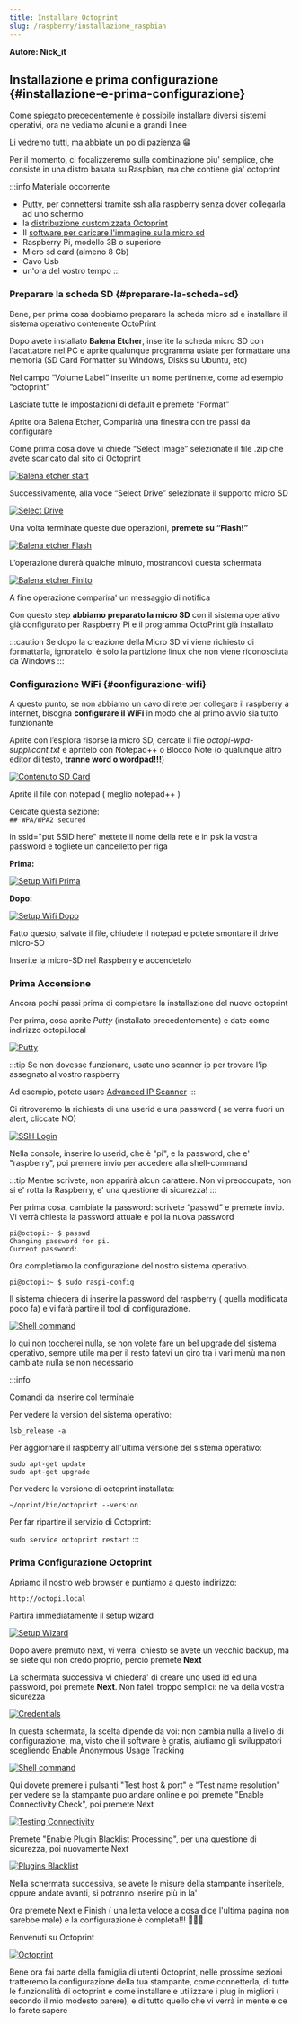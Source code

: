 ```yaml
---
title: Installare Octoprint
slug: /raspberry/installazione_raspbian
---
```

**Autore: Nick_it**

## Installazione e prima configurazione {#installazione-e-prima-configurazione}

Come spiegato precedentemente è possibile installare diversi sistemi operativi, ora ne vediamo alcuni e a grandi linee

Li vedremo tutti, ma abbiate un po di pazienza 😁

Per il momento, ci focalizzeremo sulla combinazione piu' semplice, che consiste in una distro basata su Raspbian, ma che contiene gia' octoprint

:::info
Materiale occorrente

* [Putty](https://www.putty.org/), per connettersi tramite ssh alla raspberry senza dover collegarla ad uno schermo
* la [distribuzione customizzata Octoprint](https://octoprint.org/download/)
* Il [software per caricare l'immagine sulla micro sd](https://etcher.io/ )
* Raspberry Pi, modello 3B o superiore
* Micro sd card (almeno 8 Gb)
* Cavo Usb 
* un'ora del vostro tempo
:::


### Preparare la scheda SD {#preparare-la-scheda-sd}

Bene, per prima cosa dobbiamo preparare la scheda micro sd e installare il sistema operativo contenente OctoPrint

Dopo avete installato **Balena Etcher**, inserite la scheda micro SD con l'adattatore nel PC e aprite qualunque programma usiate per formattare una memoria (SD Card Formatter su Windows, Disks su Ubuntu, etc)

Nel campo “Volume Label” inserite un nome pertinente, come ad esempio “octoprint”

 Lasciate tutte le impostazioni di default e premete “Format”



Aprite ora Balena Etcher, Comparirà una finestra con tre passi da configurare

Come prima cosa dove vi chiede “Select Image” selezionate il file .zip che avete scaricato dal sito di Octoprint 

[ ![Balena etcher start](/img/raspberry1.JPG) ](/img/raspberry1.JPG)

Successivamente, alla voce “Select Drive” selezionate il supporto micro SD 

[ ![Select Drive](/img/raspberry2.JPG) ](/img/raspberry2.JPG)

Una volta terminate queste due operazioni, **premete su “Flash!”**

[ ![Balena etcher Flash](/img/raspberry3.JPG) ](/img/raspberry3.JPG)

L’operazione durerà qualche minuto, mostrandovi questa schermata

[ ![Balena etcher Finito](/img/raspberry4.JPG) ](/img/raspberry4.JPG)

A fine operazione comparira' un messaggio di notifica

Con questo step **abbiamo preparato la micro SD** con il sistema operativo già configurato per Raspberry Pi e il programma OctoPrint già installato

:::caution
Se dopo la creazione della Micro SD vi viene richiesto di formattarla, ignoratelo: è solo la partizione linux che non viene riconosciuta da Windows
:::

### Configurazione WiFi {#configurazione-wifi}
A questo punto, se non abbiamo un cavo di rete per collegare il raspberry a internet, bisogna **configurare il WiFi** in modo che al primo avvio sia tutto funzionante


Aprite con l’esplora risorse la micro SD, cercate il file *octopi-wpa-supplicant.txt* e apritelo con Notepad++ o Blocco Note (o qualunque altro editor di testo, **tranne word o wordpad!!!**)

[ ![Contenuto SD Card](/img/raspberry5.JPG) ](/img/raspberry5.JPG)

Aprite il file con notepad ( meglio notepad++ )

Cercate questa sezione:  
```## WPA/WPA2 secured```

in ssid="put SSID here"  mettete il nome della rete e in psk la vostra password e togliete un cancelletto per riga

**Prima:**

[ ![Setup Wifi Prima](/img/raspberry6.JPG) ](/img/raspberry6.JPG)

**Dopo:**

[ ![Setup Wifi Dopo](/img/raspberry7.JPG) ](/img/raspberry7.JPG)

Fatto questo, salvate il file, chiudete il notepad e potete smontare il drive micro-SD

Inserite la micro-SD nel Raspberry e accendetelo

### Prima Accensione

Ancora pochi passi prima di completare la installazione del nuovo octoprint

Per prima, cosa aprite *Putty* (installato precedentemente) e date come indirizzo octopi.local

[ ![Putty](/img/raspberry8.JPG) ](/img/raspberry8.JPG)

:::tip
Se non dovesse funzionare, usate uno scanner ip per trovare l'ip assegnato al vostro raspberry  

Ad esempio, potete usare [Advanced IP Scanner](https://www.advanced-ip-scanner.com/it/)
:::

Ci ritroveremo la richiesta di una userid e una password ( se verra fuori un alert, cliccate NO)

[ ![SSH Login](/img/raspberry9.JPG) ](/img/raspberry9.JPG)

Nella console, inserire lo userid, che è "pi", e la password, che e' "raspberry", poi premere invio per accedere alla shell-command

:::tip
Mentre scrivete, non apparirà alcun carattere. Non vi preoccupate, non si e' rotta la Raspberry, e' una questione di sicurezza!
:::

Per prima cosa, cambiate la password: scrivete “passwd” e premete invio. Vi verrà chiesta la password attuale e poi la nuova password

```
pi@octopi:~ $ passwd
Changing password for pi.
Current password:
```


Ora completiamo la configurazione del nostro sistema operativo.

```pi@octopi:~ $ sudo raspi-config```

Il sistema chiedera di inserire la password del raspberry ( quella modificata poco fa) e vi farà partire il tool di configurazione.

[ ![Shell command](/img/raspberry10.JPG) ](/img/raspberry10.JPG)

Io qui non toccherei nulla, se non volete fare un bel upgrade del sistema operativo, sempre utile ma per il resto fatevi un giro tra i vari menù ma non cambiate nulla se non necessario

:::info

Comandi da inserire col terminale

Per vedere la version del sistema operativo:

```lsb_release -a```

Per aggiornare il raspberry all'ultima versione del sistema operativo:

```
sudo apt-get update
sudo apt-get upgrade
```

Per vedere la versione di octoprint installata:

```~/oprint/bin/octoprint --version```

Per far ripartire il servizio di Octoprint:

```sudo service octoprint restart```
:::

### Prima Configurazione Octoprint

Apriamo il nostro web browser e puntiamo a questo indirizzo:

```http://octopi.local```

Partira immediatamente il setup wizard

[ ![Setup Wizard](/img/raspberry11.JPG) ](/img/raspberry11.JPG)

Dopo avere premuto next, vi verra' chiesto se avete un vecchio backup, ma se siete qui non credo proprio, perciò premete **Next**

La schermata successiva vi chiedera' di creare uno used id ed una password, poi premete **Next**. Non fateli troppo semplici: ne va della vostra sicurezza

[ ![Credentials](/img/raspberry12.JPG) ](/img/raspberry12.JPG)

In questa schermata, la scelta dipende da voi: non cambia nulla a livello di configurazione, ma, visto che il software è gratis, aiutiamo gli sviluppatori scegliendo Enable Anonymous Usage Tracking

[ ![Shell command](/img/raspberry13.JPG) ](/img/raspberry13.JPG)


Qui dovete premere i pulsanti  "Test host & port" e "Test name resolution" per vedere se la stampante puo andare online e poi premete "Enable Connectivity Check", poi premete Next

[ ![Testing Connectivity](/img/raspberry14.JPG) ](/img/raspberry14.JPG)


Premete "Enable Plugin Blacklist Processing", per una questione di sicurezza, poi nuovamente Next

[ ![Plugins Blacklist](/img/raspberry15.JPG) ](/img/raspberry15.JPG)

Nella schermata successiva, se avete le misure della stampante inseritele, oppure andate avanti, si potranno inserire più in la'

Ora premete Next e Finish ( una letta veloce a cosa dice l'ultima pagina non sarebbe male) e la configurazione è completa!!! 🤩🤩🤩

Benvenuti su Octoprint

[ ![Octoprint](/img/raspberry16.JPG) ](/img/raspberry16.JPG)



Bene ora fai parte della famiglia di utenti Octoprint, nelle prossime sezioni tratteremo la configurazione della tua stampante, come connetterla, di tutte le funzionalità di octoprint e come installare e utilizzare i plug in migliori ( secondo il mio modesto parere), e di tutto quello che vi verrà in mente e ce lo farete sapere


